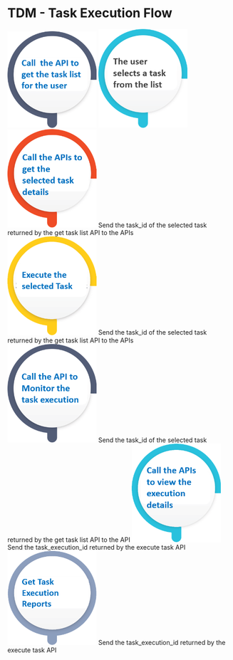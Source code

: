 # TDM - Task Execution Flow


[<img src="images/task_basic_flow_1.png" alt="drawing" width="200pxl"/>](02_get_task_list_API.md)
<img src="images/task_basic_flow_2.png" alt="drawing" width="200pxl"/>
[<img src="images/task_basic_flow_3.png" alt="drawing" width="200pxl"/>](03_get_task_details_APIs.md) Send the task_id of the selected task returned by the get task list API to the APIs  
[<img src="images/task_basic_flow_4.png" alt="drawing" width="200pxl"/>](04_execute_task_API.md) Send the task_id of the selected task returned by the get task list API to the APIs  
[<img src="images/task_basic_flow_5.png" alt="drawing" width="200pxl"/>](05_task_execution_monitoring_API.md) Send the task_id of the selected task returned by the get task list API to the API
[<img src="images/task_basic_flow_6.png" alt="drawing" width="200pxl"/>](06_get_task_execution_details_APIs.md) Send the task_execution_id returned by the execute task API
[<img src="images/task_basic_flow_7.png" alt="drawing" width="200pxl"/>](07_get_task_execution_reports_APIs.md) Send the task_execution_id returned by the execute task API

